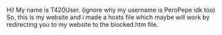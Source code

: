 Hi! My name is T420User. (ignore why my username is PeroPepe idk too)
So, this is my website and i made a hosts file which maybe will work by redirecting you to my website to the blocked.htm file.
